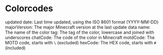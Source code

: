 # Colorcodes

updated
    date:           Last time updated, using the ISO 8601 format (YYYY-MM-DD)
    majorVersion:   The major Minecraft version at the last update 
data
    name:           The name of the color
    tag:            The tag of the color, lowercase and joined with underscores
    chatCode:       The code of the color in Minecraft
    motdCode:       The MOTD code, starts with `\` (excluded)
    hexCode:        The HEX code, starts with `#` (included)